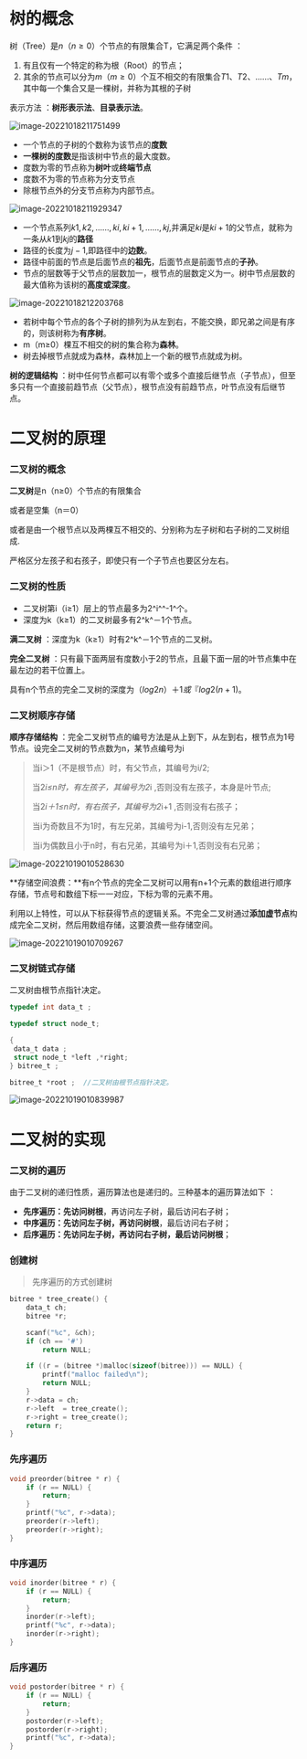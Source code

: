 # 树的概念

树（Tree）是$n（n≥0）$个节点的有限集合T，它满足两个条件 ：

1. 有且仅有一个特定的称为根（Root）的节点；
2. 其余的节点可以分为$m（m≥0）$个互不相交的有限集合$T1、T2、……、Tm$，其中每一个集合又是一棵树，并称为其根的子树

表示方法 ：**树形表示法**、**目录表示法**。

![image-20221018211751499](../图像/image-20221018211751499.png)

- 一个节点的子树的个数称为该节点的**度数**
- **一棵树的度数**是指该树中节点的最大度数。
- 度数为零的节点称为**树叶**或**终端节点**
- 度数不为零的节点称为分支节点
- 除根节点外的分支节点称为内部节点。

![image-20221018211929347](../图像/image-20221018211929347.png)

- 一个节点系列$k1,k2, ……,ki,ki+1, ……,kj,$并满足$ki$是$ki+1$的父节点，就称为一条从$k1$到$kj$的**路径**
- 路径的长度为$j-1$,即路径中的**边数**。
- 路径中前面的节点是后面节点的**祖先**，后面节点是前面节点的**子孙**。 
- 节点的层数等于父节点的层数加一，根节点的层数定义为一。树中节点层数的最大值称为该树的**高度或深度**。

![image-20221018212203768](../图像/image-20221018212203768.png)

- 若树中每个节点的各个子树的排列为从左到右，不能交换，即兄弟之间是有序的，则该树称为**有序树**。
- m（m≥0）棵互不相交的树的集合称为**森林**。
- 树去掉根节点就成为森林，森林加上一个新的根节点就成为树。

**树的逻辑结构** ：树中任何节点都可以有零个或多个直接后继节点（子节点），但至多只有一个直接前趋节点（父节点），根节点没有前趋节点，叶节点没有后继节点。 



# 二叉树的原理

### 二叉树的概念

**二叉树**是n（n≥0）个节点的有限集合

或者是空集（n＝0）

或者是由一个根节点以及两棵互不相交的、分别称为左子树和右子树的二叉树组成.

严格区分左孩子和右孩子，即使只有一个子节点也要区分左右。

### 二叉树的性质

- 二叉树第i（i≥1）层上的节点最多为2^i^^-1^个。
- 深度为k（k≥1）的二叉树最多有2^k^－1个节点。

**满二叉树** ：深度为k（k≥1）时有2^k^－1个节点的二叉树。

**完全二叉树** ：只有最下面两层有度数小于2的节点，且最下面一层的叶节点集中在最左边的若干位置上。

具有n个节点的完全二叉树的深度为$（log2n）＋1或『log2(n+1)$。

### 二叉树顺序存储

**顺序存储结构** ：完全二叉树节点的编号方法是从上到下，从左到右，根节点为1号节点。设完全二叉树的节点数为n，某节点编号为i

> 当i＞1（不是根节点）时，有父节点，其编号为i/2;
>
> 当2*i≤n时，有左孩子，其编号为2*i ,否则没有左孩子，本身是叶节点;
>
> 当2*i＋1≤n时，有右孩子，其编号为2*i+1 ,否则没有右孩子；
>
> 当i为奇数且不为1时，有左兄弟，其编号为i-1,否则没有左兄弟；
>
> 当i为偶数且小于n时，有右兄弟，其编号为i＋1,否则没有右兄弟；

![image-20221019010528630](../图像/image-20221019010528630.png)

**存储空间浪费：**有n个节点的完全二叉树可以用有n+1个元素的数组进行顺序存储，节点号和数组下标一一对应，下标为零的元素不用。

利用以上特性，可以从下标获得节点的逻辑关系。不完全二叉树通过**添加虚节点**构成完全二叉树，然后用数组存储，这要浪费一些存储空间。

![image-20221019010709267](../图像/image-20221019010709267.png)

### 二叉树链式存储

二叉树由根节点指针决定。 

```c
typedef int data_t ; 

typedef struct node_t; 

{
 data_t data ;  
 struct node_t *left ,*right;  
} bitree_t ;  

bitree_t *root ;  //二叉树由根节点指针决定。 
```

![image-20221019010839987](../图像/image-20221019010839987.png)

# 二叉树的实现

### 二叉树的遍历

由于二叉树的递归性质，遍历算法也是递归的。三种基本的遍历算法如下 ：

- **先序遍历：**先访问**树根**，再访问左子树，最后访问右子树；
- **中序遍历：**先访问左子树，再访问**树根**，最后访问右子树；
- **后序遍历：**先访问左子树，再访问右子树，最后访问**树根**；



### 创建树

> 先序遍历的方式创建树

```c
bitree * tree_create() {
	data_t ch;
	bitree *r;

    scanf("%c", &ch);
    if (ch == '#')
        return NULL;

    if ((r = (bitree *)malloc(sizeof(bitree))) == NULL) {
        printf("malloc failed\n");
        return NULL;
    }
    r->data = ch;
    r->left  = tree_create(); 
    r->right = tree_create(); 
    return r;
}
```

### 先序遍历

```c
void preorder(bitree * r) {
	if (r == NULL) {
		return;
	}
	printf("%c", r->data);
	preorder(r->left);
	preorder(r->right);
}
```

### 中序遍历

```c
void inorder(bitree * r) {
	if (r == NULL) {
		return;
	}
	inorder(r->left);
	printf("%c", r->data);
	inorder(r->right);
}
```

### 后序遍历

```c
void postorder(bitree * r) {
	if (r == NULL) {
		return;
	}
	postorder(r->left);
	postorder(r->right);
	printf("%c", r->data);
}
```


